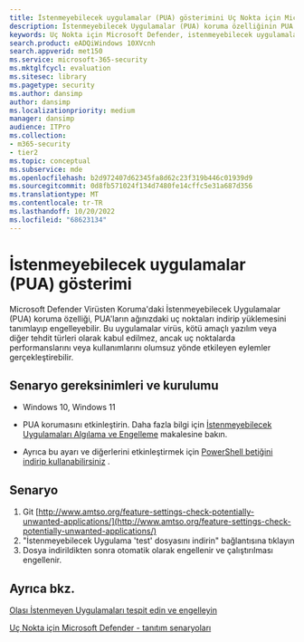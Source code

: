 ```yaml
---
title: İstenmeyebilecek uygulamalar (PUA) gösterimini Uç Nokta için Microsoft Defender
description: İstenmeyebilecek Uygulamalar (PUA) koruma özelliğinin PUA'ların uç noktalara indirilmesini ve yüklenmesini nasıl belirleyip engelleyebileceğini gösteren tanıtım.
keywords: Uç Nokta için Microsoft Defender, istenmeyebilecek uygulamalar, (PUA), zararlı uygulama koruması, gösterim
search.product: eADQiWindows 10XVcnh
search.appverid: met150
ms.service: microsoft-365-security
ms.mktglfcycl: evaluation
ms.sitesec: library
ms.pagetype: security
ms.author: dansimp
author: dansimp
ms.localizationpriority: medium
manager: dansimp
audience: ITPro
ms.collection:
- m365-security
- tier2
ms.topic: conceptual
ms.subservice: mde
ms.openlocfilehash: b2d972407d62345fa8d62c23f319b446c01939d9
ms.sourcegitcommit: 0d8fb571024f134d7480fe14cffc5e31a687d356
ms.translationtype: MT
ms.contentlocale: tr-TR
ms.lasthandoff: 10/20/2022
ms.locfileid: "68623134"
---
```

# <a name="potentially-unwanted-applications-pua-demonstration"></a>İstenmeyebilecek uygulamalar (PUA) gösterimi

Microsoft Defender Virüsten Koruma'daki İstenmeyebilecek Uygulamalar (PUA) koruma özelliği, PUA'ların ağınızdaki uç noktaları indirip yüklemesini tanımlayıp engelleyebilir. Bu uygulamalar virüs, kötü amaçlı yazılım veya diğer tehdit türleri olarak kabul edilmez, ancak uç noktalarda performanslarını veya kullanımlarını olumsuz yönde etkileyen eylemler gerçekleştirebilir.

## <a name="scenario-requirements-and-setup"></a>Senaryo gereksinimleri ve kurulumu

- Windows 10, Windows 11

- PUA korumasını etkinleştirin. Daha fazla bilgi için [İstenmeyebilecek Uygulamaları Algılama ve Engelleme](detect-block-potentially-unwanted-apps-microsoft-defender-antivirus.md) makalesine bakın.
- Ayrıca bu ayarı ve diğerlerini etkinleştirmek için [PowerShell betiğini indirip kullanabilirsiniz](https://www.powershellgallery.com/packages/WindowsDefender_InternalEvaluationSettings/) .

## <a name="scenario"></a>Senaryo

1. Git [http://www.amtso.org/feature-settings-check-potentially-unwanted-applications/](http://www.amtso.org/feature-settings-check-potentially-unwanted-applications/)
2. "İstenmeyebilecek Uygulama 'test' dosyasını indirin" bağlantısına tıklayın
3. Dosya indirildikten sonra otomatik olarak engellenir ve çalıştırılması engellenir.

## <a name="see-also"></a>Ayrıca bkz.

[Olası İstenmeyen Uygulamaları tespit edin ve engelleyin](detect-block-potentially-unwanted-apps-microsoft-defender-antivirus.md)

[Uç Nokta için Microsoft Defender - tanıtım senaryoları](defender-endpoint-demonstrations.md)
